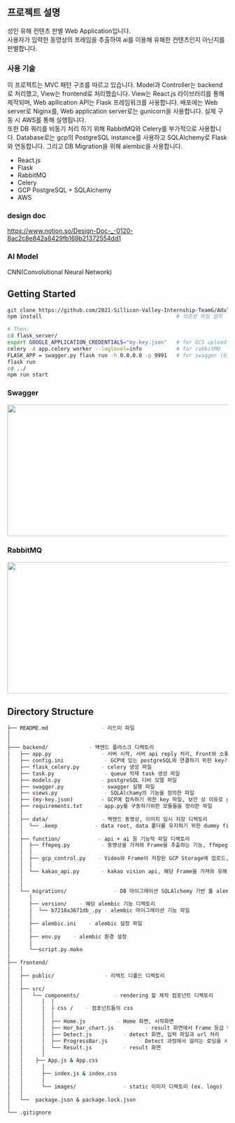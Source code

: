 ## 프로젝트 설명
성인 유해 컨텐츠 판별 Web Application입니다.  
사용자가 입력한 동영상의 프레임을 추출하여 ai를 이용해 유해한 컨텐츠인지 아닌지를 판별합니다.

### 사용 기술
이 프로젝트는 MVC 패턴 구조를 따르고 있습니다. Model과 Controller는 backend로 처리했고, View는 frontend로 처리했습니다.
View는 React.js 라이브러리를 통해 제작되며, Web apllication API는 Flask 프레임워크를 사용합니다. 
배포에는 Web server로 Niginx를, Web application server로는 gunicorn을 사용합니다. 실제 구동 시 AWS를 통해 실행됩니다.  
또한 DB 쿼리를 비동기 처리 하기 위해 RabbitMQ와 Celery를 부가적으로 사용합니다. 
Database로는 gcp의 PostgreSQL instance를 사용하고 SQLAlchemy로 Flask와 연동합니다. 그리고 DB Migration을 위해 alembic을 사용합니다.  

- React.js
- Flask
- RabbitMQ
- Celery
- GCP PostgreSQL + SQLAlchemy
- AWS

### design doc
https://www.notion.so/Design-Doc-_-0120-8ac2c8e842a8429fb169b21372554dd1

### AI Model
CNN(Convolutional Neural Network)

## Getting Started
```sh
git clone https://github.com/2021-Sillicon-Valley-Internship-TeamG/Adult_Contents_Detector.git
npm install                                           # 의존성 파일 설치

# Then:
cd flask_server/
export GOOGLE_APPLICATION_CREDENTIALS="my-key.json"   # for GCS upload key
celery -A app.celery worker --loglevel=info           # for rabbitMQ
FLASK_APP = swagger.py flask run -h 0.0.0.0 -p 9991   # for swagger (0.0.0.0:9991)
flask run
cd ../
npm run start
```

### Swagger
<img width="550px" height="300px" src="https://img1.daumcdn.net/thumb/R1280x0/?scode=mtistory2&fname=https%3A%2F%2Fblog.kakaocdn.net%2Fdn%2FVoAuD%2FbtqUf0TF603%2FuPaEWbmyRicseGoNRLtpsk%2Fimg.png"></img>

### RabbitMQ
<img width="550px" height="300px" src="https://img1.daumcdn.net/thumb/R1280x0/?scode=mtistory2&fname=https%3A%2F%2Fblog.kakaocdn.net%2Fdn%2FupCAF%2FbtqUhzVOUBF%2F78efHoKKCXevEf8WgrAdNK%2Fimg.png"></img>

## Directory Structure
```bash
├── README.md                 - 리드미 파일
│
│
├─── backend/             - 백엔드 플라스크 디렉토리
│   ├── app.py                - 서버 시작, 서버 api reply 처리, Front와 소통을 통해 기능을 호출하고 처리하는 역할
│   ├── config.ini             - GCP에 있는 postgreSQL와 연결하기 위한 key가 존재하는 파일
│   ├── flask_celery.py       - celery 생성 파일
│   ├── task.py                - queue 적재 task 생성 파일
│   ├── models.py             - postgreSQL 디비 모델 파일
│   ├── swagger.py            - swagger 실행 파일
│   ├── views.py               - SQLAlchamy의 기능을 정의한 파일
│   ├── (my-key.json)         - GCP에 접속하기 위한 key 파일, 보안 상 이유로 git에는 제공하지 않음
│   ├── requirements.txt     - app.py를 구동하기위한 모듈들을 정리한 파일
│   │
│   ├── data/                 - 백엔드 동영상, 이미지 임시 저장 디렉토리
│   │  └── .keep            - data root, data 폴더를 유지하기 위한 dummy file
│   │ 
│   ├── function/            - api + ai 등 기능적 파일 디렉토리
│   │  ├── ffmpeg.py          - 동영상을 가져와 Frame을 추출하는 기능, ffmpeg 프로그램과 연동
│   │  │
│   │  ├── gcp_control.py    - Video와 Frame이 저장된 GCP Storage에 업로드,다운로드 및 접근 처리 
│   │  │
│   │  └── kakao_api.py       - kakao vision api, 해당 Frame을 가져와 유해성 유무를 판별하는 기능
│   │      
│   │ 
│   └── migrations/               - DB 마이그레이션 SQLAlchemy 기반 툴 alembic 디렉토리
│      │
│      ├── version/    - 해당 alembic 기능 디렉토리
│      │  └── b7218a3671db_.py - alembic 마이그레이션 기능 파일
│      │
│      ├── alembic.ini    - alembic 설정 파일
│      │
│      ├── env.py    - alembic 환경 설정
│      │
│      └──script.py.mako
│
├── frontend/
│   │	    
│   ├── public/                - 리액트 디폴드 디렉토리
│   │    
│   ├── src/                      
│   │	└── components/           - rendering 할 제작 컴포넌트 디렉토리
│   │	   │  │
│   │	   │  ├ css /    - 컴포넌트들의 css
│   │	   │  │
│   │	   │  ├── Home.js          - Home 화면, 시작화면 
│   │	   │  ├── Hor_bar_chart.js          - result 화면에서 Frame 등급 비율을 나타내는 차트
│   │	   │  ├── Detect.js          - detect 화면, 입력 파일과 url 처리
│   │	   │  ├── ProgressBar.js          - Detect 과정에서 걸리는 로딩을 시각화
│   │	   │  └── Result.js          - result 화면
│   │	   │
│   │    ├── App.js & App.css
│   │	   │
│   │	   ├── index.js & index.css
│   │	   │
│   │	   └── images/               - static 이미지 디렉토리 (ex. logo)
│   │
│   └──  package.json & package.lock.json
│      
└── .gitignore		
```  
